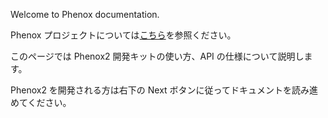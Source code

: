 Welcome to Phenox documentation. 

Phenox プロジェクトについては[こちら](http://phenoxlab.com/?lang=ja)を参照ください。

このページでは Phenox2 開発キットの使い方、API の仕様について説明します。

Phenox2 を開発される方は右下の Next ボタンに従ってドキュメントを読み進めてください。
